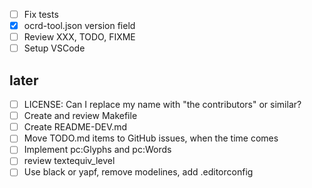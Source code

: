 - [ ] Fix tests
- [x] ocrd-tool.json version field
- [ ] Review XXX, TODO, FIXME
- [ ] Setup VSCode

## later
- [ ] LICENSE: Can I replace my name with "the contributors" or similar?
- [ ] Create and review Makefile
- [ ] Create README-DEV.md
- [ ] Move TODO.md items to GitHub issues, when the time comes
- [ ] Implement pc:Glyphs and pc:Words
- [ ] review textequiv_level
- [ ] Use black or yapf, remove modelines, add .editorconfig
